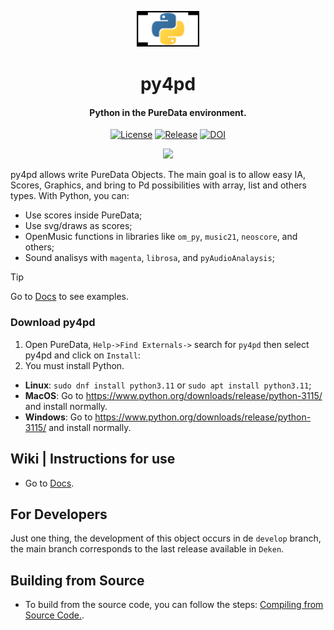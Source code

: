 <p align="center">
  <a href="https://charlesneimog.github.io/py4pd/">
    <img src="https://raw.githubusercontent.com/charlesneimog/py4pd/master/docs/assets/py4pd.svg" alt="Logo" width=100 height=58>
  </a>
  <h1 align="center">py4pd</h1>
  <h4 align="center">Python in the PureData environment.</h4>
</p>
<p align="center">
    <a href="https://github.com/charlesneimog/py4pd/blob/main/LICENSE"><img src="https://img.shields.io/badge/license-GPL--v3-blue.svg" alt="License"></a>
    <a href="https://github.com/charlesneimog/py4pd/releases/latest"><img src="https://img.shields.io/github/release/charlesneimog/py4pd.svg?include_prereleases" alt="Release"></a>
    <a href="https://doi.org/10.5281/zenodo.10247117"><img src="https://zenodo.org/badge/DOI/10.5281/zenodo.10247117.svg" alt="DOI"></a>
</p>
    
<p align="center">
  <a href="https://github.com/charlesneimog/py4pd/actions/workflows/Builder.yml"><img src="https://github.com/charlesneimog/py4pd/actions/workflows/Builder.yml/badge.svg?branch=develop"></a>
</p>

py4pd allows write PureData Objects. The main goal is to allow easy IA, Scores, Graphics, and bring to Pd possibilities with array, list and others types. With Python, you can:
* Use scores inside PureData;
* Use svg/draws as scores;
* OpenMusic functions in libraries like `om_py`, `music21`, `neoscore`, and others;
* Sound analisys with `magenta`, `librosa`, and `pyAudioAnalaysis`;

> [!TIP]  
> Go to [Docs](https://www.charlesneimog.com/py4pd) to see examples.

### Download py4pd
1. Open PureData, `Help->Find Externals->` search for `py4pd` then select py4pd and click on `Install`: 
2. You must install Python.

* **Linux**: `sudo dnf install python3.11` or `sudo apt install python3.11`;
* **MacOS**: Go to https://www.python.org/downloads/release/python-3115/ and install normally.
* **Windows**: Go to https://www.python.org/downloads/release/python-3115/ and install normally.

## Wiki | Instructions for use

* Go to [Docs](https://www.charlesneimog.com/py4pd).

## For Developers

Just one thing, the development of this object occurs in de `develop` branch, the main branch corresponds to the last release available in `Deken`.

## Building from Source

* To build from the source code, you can follow the steps: [Compiling from Source Code.](https://github.com/charlesneimog/py4pd/blob/master/resources/BUILD.md).


